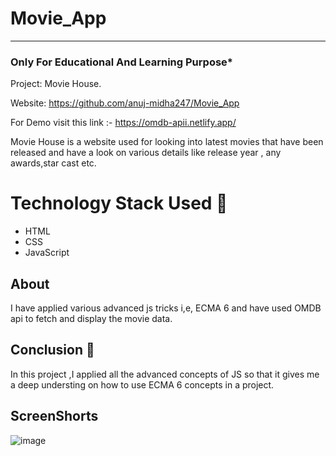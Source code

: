 # Movie_App
-----
### Only For Educational And Learning Purpose*
Project: Movie House.


Website: https://github.com/anuj-midha247/Movie_App

For Demo visit this link :- https://omdb-apii.netlify.app/

Movie House is a website  used for looking into latest movies that have been released and have a look on various details like release year , any awards,star cast etc.

# Technology Stack Used 🌟
* HTML
* CSS
* JavaScript

## About

I have applied various advanced js tricks i,e, ECMA 6 and have used OMDB api to fetch and display the movie data.

## Conclusion 📑
In this project ,I applied all the advanced concepts of JS  so that it gives me a deep understing on how to use ECMA 6 concepts in a project.



## ScreenShorts 

![image](https://user-images.githubusercontent.com/111122684/209715370-05b4213d-0ff7-49d9-bbae-bac0b00861a8.png)
